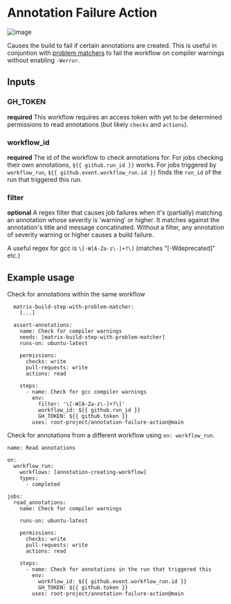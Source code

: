 
# Annotation Failure Action

![image](https://github.com/root-project/annotation-failure-action/assets/82065181/60807959-311b-48ef-9122-9654e2fc7836)


Causes the build to fail if certain annotations are created. This is useful in 
conjuntion with
[problem matchers](https://github.com/actions/toolkit/blob/main/docs/problem-matchers.md)
to fail the workflow on compiler warnings without enabling `-Werror`.

## Inputs

### GH\_TOKEN

**required** This workflow requires an access token with yet to be determined permissions to
read annotations (but likely `checks` and `actions`).

### workflow\_id

**required** The id of the workflow to check annotations for. For jobs checking their own
annotations, `${{ github.run_id }}` works. For jobs triggered by `workflow_run`,
`${{ github.event.workflow_run.id }}` finds the `run_id` of the run that
triggered this run.

### filter

**optional** A regex filter that causes job failures when it's (partially) matching
an annotation whose severity is 'warning' or higher. It matches against the
annotation's title and message concatinated.
Without a filter, any annotation of severity warning or higher causes a build
failure.

A useful regex for gcc is `\[-W[A-Za-z\-]+?\]` (matches "[-Wdeprecated]" etc.)

## Example usage

Check for annotations within the same workflow
```
  matrix-build-step-with-problem-matcher:
    [...]

  assert-annotations:
    name: Check for compiler warnings
    needs: [matrix-build-step-with-problem-matcher]
    runs-on: ubuntu-latest

    permissions:
      checks: write
      pull-requests: write
      actions: read

    steps:
      - name: Check for gcc compiler warnings
        env:
          filter: '\[-W[A-Za-z\-]+?\]'
          workflow_id: ${{ github.run_id }}
          GH_TOKEN: ${{ github.token }}
        uses: root-project/annotation-failure-action@main
```

Check for annotations from a different workflow using `on: workflow_run`.
```
name: Read annotations

on:
  workflow_run:
    workflows: [annotation-creating-workflow]
    types:
      - completed

jobs:
  read_annotations:
    name: Check for compiler warnings

    runs-on: ubuntu-latest

    permissions:
      checks: write
      pull-requests: write
      actions: read

    steps:
      - name: Check for annotations in the run that triggered this
        env:
          workflow_id: ${{ github.event.workflow_run.id }}
          GH_TOKEN: ${{ github.token }}
        uses: root-project/annotation-failure-action@main
```
